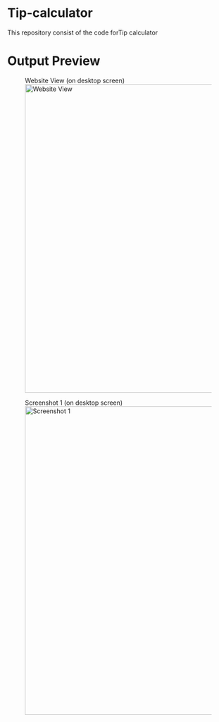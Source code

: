 # Tip-calculator
This repository consist of the code forTip calculator


# Output Preview
<figure>
  <figcaption>Website View (on desktop screen)</figcaption>
  <img src="./img/preview.gif" alt="Website View" width="700">
</figure>

<figure>
  <figcaption>Screenshot 1 (on desktop screen)</figcaption>
  <img src="./img/preview.png" alt="Screenshot 1" width="700">
</figure>


